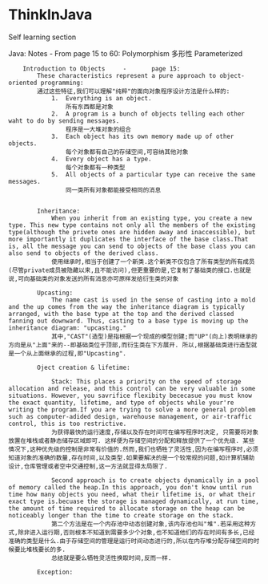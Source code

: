 # ThinkInJava
Self learning section

Java: 
	Notes - From page 15 to 60: 
		Polymorphism
		多形性
		Parameterized

	
		Introduction to Objects 	- 		page 15:
			These characteristics represent a pure approach to object-oriented programming:
			通过这些特征,我们可以理解"纯粹"的面向对象程序设计方法是什么样的:
				1.	Everything is an object.
					所有东西都是对象
				2.	A program is a bunch of objects telling each other waht to do by sending messages.
					程序是一大堆对象的组合
				3.	Each object has its own memory made up of other objects.
					每个对象都有自己的存储空间,可容纳其他对象
				4.	Every object has a type.
					每个对象都有一种类型
				5.	All objects of a particular type can receive the same messages.
					同一类所有对象都能接受相同的消息


			Inheritance:
				When you inherit from an existing type, you create a new type. This new type contains not only all the members of the existing type(although the privete ones are hidden away and inaccessible), but more importantly it duplicates the interface of the base class.That is, all the message you can send to objects of the base class you can also send to objects of the derived class.
				使用继承时,相当于创建了一个新类.这个新类不仅包含了所有类型的所有成员(尽管private成员被隐藏以来,且不能访问),但更重要的是,它复制了基础类的接口.也就是说,可向基础类的对象发送的所有消息亦可原样发给衍生类的对象

			Upcasting:
				The name cast is used in the sense of casting into a mold and the up comes from the way the inheritance diagram is typically arranged, with the base type at the top and the derived classed fanning out downward. Thus, casting to a base type is moving up the inheritance diagram: "upcasting."
				其中,"CAST"(造型)是指根据一个现成的模型创建;而"UP"(向上)表明继承的方向是从"上面"来的--即基础类位于顶部,而衍生类在下方展开. 所以,根据基础类进行造型就是一个从上面继承的过程,即"Upcasting".

			Oject creation & lifetime:

				Stack: This places a priority on the speed of storage allocation and release, and this control can be very valuable in some situations. However, you savrifice flexibity bececasue you must know the exact quantity, lifetime, and type of objects while your're writing the program.If you are trying to solve a more general problem such as computer-adided design, warehouse management, or air-traffic control, this is too restrictive.
				为获得最快的运行速度,存储以及存在时间可在编写程序时决定, 只需要将对象放置在堆栈或者静态储存区域即可. 这样便为存储空间的分配和释放提供了一个优先级. 某些情况下,这种优先级的控制是非常有价值的.然而,我们也牺牲了灵活性,因为在编写程序时,必须知道对象的准确的数量,存在时间,以及类型.如果要解决的是一个较常规的问题,如计算机辅助设计,仓库管理或者空中交通控制,这一方法就显得太局限了.

				Second approach is to create objects dynamically in a pool of memory called the heap.In this approach, you don't know until run time how many objects you need, what their lifetime is, or what their exact type is.becuase the storage is managed dynamically, at run time, the amount of time required to allocate storage on the heap can be noticeably longer than the time to create storage on the stack.
				第二个方法是在一个内存池中动态创建对象,该内存池也叫"堆".若采用这种方式,除非进入运行期,否则根本不知道到需要多少个对象,也不知道他们的存在时间有多长,已经准确的类型是什么.由于存储空间的管理是运行时间动态进行的,所以在内存堆分配存储空间的时候要比堆栈要长的多.
				总结就是要么牺牲灵活性换取时间,反而一样.

			Exception:
				
				
			